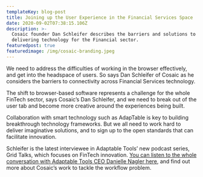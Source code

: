 ```yaml
---
templateKey: blog-post
title: Joining up the User Experience in the Financial Services Space
date: 2020-09-02T07:38:15.106Z
description: >-
  Cosaic founder Dan Schleifer describes the barriers and solutions to
  delivering technology for the Financial sector.
featuredpost: true
featuredimage: /img/cosaic-branding.jpeg
---
```

We need to address the difficulties of working in the browser effectively, and get into the headspace of users.  So says Dan Schleifer of Cosaic as he considers the barriers to connectivity across Financial Services technology.

The shift to browser-based software represents a challenge for the whole FinTech sector, says Cosaic’s Dan Schleifer, and we need to break out of the user tab and become more creative around the experiences being built.

Collaboration with smart technology such as AdapTable is key to building breakthrough technology frameworks.  But we all need to work hard to deliver imaginative solutions, and to sign up to the open standards that can facilitate innovation.

Schleifer is the latest interviewee in Adaptable Tools’ new podcast series, Grid Talks, which focuses on FinTech innovation.  [You can listen to the whole conversation with Adaptable Tools CEO Danielle Nagler here](https://adaptabletools.com/grid-talks/), and find out more about Cosaic’s work to tackle the workflow problem.
